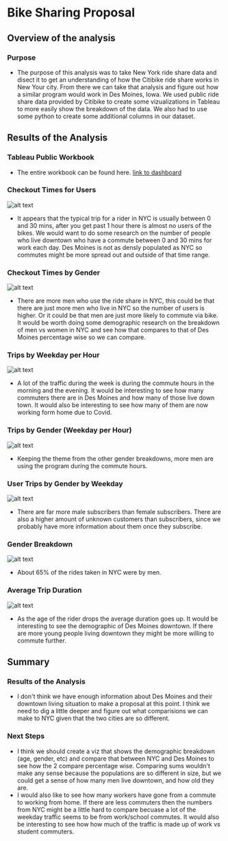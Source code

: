 # Bike Sharing Proposal

## Overview of the analysis
### Purpose
- The purpose of this analysis was to take New York ride share data and disect it to get an understanding of how the Citibike ride share works in New Your city.  From there we can take that analysis and figure out how a similar program would work in Des Moines, Iowa.  We used public ride share data provided by Citibike to create some vizualizations in Tableau to more easily show the breakdown of the data.  We also had to use some python to create some additional columns in our dataset. 

## Results of the Analysis

### Tableau Public Workbook
- The entire workbook can be found here. [link to dashboard](https://public.tableau.com/app/profile/matthew.rodenberg/viz/CitiBikeWorkbook_16364851585740/CitibikeStory?publish=yes)

### Checkout Times for Users
![alt text](https://github.com/mrodenberg9055/bikesharing/blob/main/pictures/Checkout%20Times%20for%20Users.PNG?raw=true)

- It appears that the typical trip for a rider in NYC is usually between 0 and 30 mins, after you get past 1 hour there is almost no users of the bikes.  We would want to do some research on the number of people who live downtown who have a commute between 0 and 30 mins for work each day.  Des Moines is not as densly populated as NYC so commutes might be more spread out and outside of that time range. 

### Checkout Times by Gender
![alt text](https://github.com/mrodenberg9055/bikesharing/blob/main/pictures/Checkout%20Times%20by%20Gender.PNG?raw=true)

- There are more men who use the ride share in NYC, this could be that there are just more men who live in NYC so the number of users is higher.  Or it could be that men are just more likely to commute via bike.  It would be worth doing some demographic research on the breakdown of men vs women in NYC and see how that compares to that of Des Moines percentage wise so we can compare. 

### Trips by Weekday per Hour
![alt text](https://github.com/mrodenberg9055/bikesharing/blob/main/pictures/Trips%20by%20Weekday%20per%20Hour.PNG?raw=true)

- A lot of the traffic during the week is during the commute hours in the morning and the evening.  It would be interesting to see how many commuters there are in Des Moines and how many of those live down town.  It would also be interesting to see how many of them are now working form home due to Covid. 

### Trips by Gender (Weekday per Hour)
![alt text](https://github.com/mrodenberg9055/bikesharing/blob/main/pictures/Trips%20by%20Gender.PNG?raw=true)

- Keeping the theme from the other gender breakdowns, more men are using the program during the commute hours.

### User Trips by Gender by Weekday
![alt text](https://github.com/mrodenberg9055/bikesharing/blob/main/pictures/User%20Trips%20by%20Gender.PNG?raw=true)

- There are far more male subscribers than female subscribers.  There are also a higher amount of unknown customers than subscribers, since we probably have more information about them once they subscribe.  

### Gender Breakdown
![alt text](https://github.com/mrodenberg9055/bikesharing/blob/main/pictures/Gender%20Breakdown.PNG?raw=true)

- About 65% of the rides taken in NYC were by men.  

### Average Trip Duration
![alt text](https://github.com/mrodenberg9055/bikesharing/blob/main/pictures/Trip%20Duration.PNG?raw=true)

- As the age of the rider drops the average duration goes up.  It would be interesting to see the demographic of Des Moines downtown.  If there are more young people living downtown they might be more willing to commute further. 

## Summary
### Results of the Analysis 
- I don't think we have enough information about Des Moines and their downtown living situation to make a proposal at this point.  I think we need to dig a little deeper and figure out what comparisions we can make to NYC given that the two cities are so different.  
### Next Steps
- I think we should create a viz that shows the demographic breakdown (age, gender, etc) and compare that between NYC and Des Moines to see how the 2 compare percentage wise.  Comparing sums wouldn't make any sense because the populations are so different in size, but we could get a sense of how many men live downtown, and how old they are.
- I would also like to see how many workers have gone from a commute to working from home.  If there are less commuters then the numbers from NYC might be a little hard to compare becuase a lot of the weekday traffic seems to be from work/school commutes. It would also be interesting to see how how much of the traffic is made up of work vs student commuters.  
